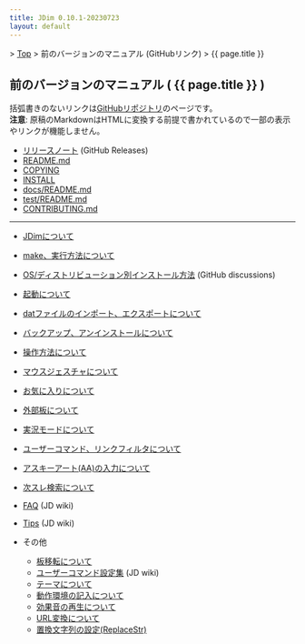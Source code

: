 ```yaml
---
title: JDim 0.10.1-20230723
layout: default
---
```


&gt; [Top](../) &gt; 前のバージョンのマニュアル (GitHubリンク) &gt; {{ page.title }}


## 前のバージョンのマニュアル ( {{ page.title }} )

括弧書きのないリンクは[GitHubリポジトリ][gh]のページです。<br>
**注意**: 原稿のMarkdownはHTMLに変換する前提で書かれているので一部の表示やリンクが機能しません。

- [リリースノート][release-note] (GitHub Releases)
- [README.md][readme]
- [COPYING][copying]
- [INSTALL][install]
- [docs/README.md][docs-readme]
- [test/README.md][test-readme]
- [CONTRIBUTING.md][contributing]

---

- [JDimについて][about]
- [make、実行方法について][make]
- [OS/ディストリビューション別インストール方法][dis592] (GitHub discussions)
- [起動について][start]
- [datファイルのインポート、エクスポートについて][dat]
- [バックアップ、アンインストールについて][backup]

- [操作方法について][operation]
- [マウスジェスチャについて][mouse]

- [お気に入りについて][favorite]
- [外部板について][external]
- [実況モードについて][live]
- [ユーザーコマンド、リンクフィルタについて][usrcmd]
- [アスキーアート(AA)の入力について][asciiart]
- [次スレ検索について][next]

- [FAQ][jdwiki-faq] (JD wiki)
- [Tips][jdwiki-tips] (JD wiki)
- その他
  - [板移転について][move]
  - [ユーザーコマンド設定集][jdwiki-usrcmd] (JD wiki)
  - [テーマについて][skin]
  - [動作環境の記入について][environment]
  - [効果音の再生について][sound]
  - [URL変換について][urlreplace]
  - [置換文字列の設定(ReplaceStr)][replacestr]

[gh]: https://github.com/JDimproved/JDim/tree/JDim-v0.10.1

[release-note]: https://github.com/JDimproved/JDim/releases/tag/JDim-v0.10.1
[readme]: https://github.com/JDimproved/JDim/blob/JDim-v0.10.1/README.md
[copying]: https://github.com/JDimproved/JDim/blob/JDim-v0.10.1/COPYING
[install]: https://github.com/JDimproved/JDim/blob/JDim-v0.10.1/INSTALL
[docs-readme]: https://github.com/JDimproved/JDim/blob/JDim-v0.10.1/docs/README.md
[test-readme]: https://github.com/JDimproved/JDim/blob/JDim-v0.10.1/test/README.md
[contributing]: https://github.com/JDimproved/JDim/blob/JDim-v0.10.1/CONTRIBUTING.md

[about]: https://github.com/JDimproved/JDim/blob/JDim-v0.10.1/docs/manual/about.md
[make]: https://github.com/JDimproved/JDim/blob/JDim-v0.10.1/docs/manual/make.md
[dis592]: https://github.com/JDimproved/JDim/discussions/592
[start]: https://github.com/JDimproved/JDim/blob/JDim-v0.10.1/docs/manual/start.md
[dat]: https://github.com/JDimproved/JDim/blob/JDim-v0.10.1/docs/manual/dat.md
[backup]: https://github.com/JDimproved/JDim/blob/JDim-v0.10.1/docs/manual/backup.md

[operation]: https://github.com/JDimproved/JDim/blob/JDim-v0.10.1/docs/manual/operation.md
[mouse]: https://github.com/JDimproved/JDim/blob/JDim-v0.10.1/docs/manual/mouse.md

[favorite]: https://github.com/JDimproved/JDim/blob/JDim-v0.10.1/docs/manual/favorite.md
[external]: https://github.com/JDimproved/JDim/blob/JDim-v0.10.1/docs/manual/external.md
[live]: https://github.com/JDimproved/JDim/blob/JDim-v0.10.1/docs/manual/live.md
[usrcmd]: https://github.com/JDimproved/JDim/blob/JDim-v0.10.1/docs/manual/usrcmd.md
[asciiart]: https://github.com/JDimproved/JDim/blob/JDim-v0.10.1/docs/manual/asciiart.md
[next]: https://github.com/JDimproved/JDim/blob/JDim-v0.10.1/docs/manual/next.md

[jdwiki-faq]: https://ja.osdn.net/projects/jd4linux/wiki/FAQ
[jdwiki-tips]: https://ja.osdn.net/projects/jd4linux/wiki/Tips
[move]: https://github.com/JDimproved/JDim/blob/JDim-v0.10.1/docs/manual/move.md
[jdwiki-usrcmd]: https://ja.osdn.net/projects/jd4linux/wiki/%E3%83%A6%E3%83%BC%E3%82%B6%E3%83%BC%E3%82%B3%E3%83%9E%E3%83%B3%E3%83%89%E8%A8%AD%E5%AE%9A%E9%9B%86
[skin]: https://github.com/JDimproved/JDim/blob/JDim-v0.10.1/docs/manual/skin.md
[environment]: https://github.com/JDimproved/JDim/blob/JDim-v0.10.1/docs/manual/environment.md
[sound]: https://github.com/JDimproved/JDim/blob/JDim-v0.10.1/docs/manual/sound.md
[urlreplace]: https://github.com/JDimproved/JDim/blob/JDim-v0.10.1/docs/manual/urlreplace.md
[replacestr]: https://github.com/JDimproved/JDim/blob/JDim-v0.10.1/docs/manual/replacestr.md

